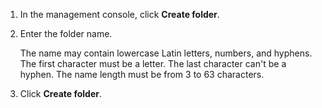 1. In the management console, click **Create folder**.

1. Enter the folder name.

   The name may contain lowercase Latin letters, numbers, and hyphens. The first character must be a letter. The last character can't be a hyphen. The name length must be from 3 to 63 characters.

1. Click **Create folder**.

